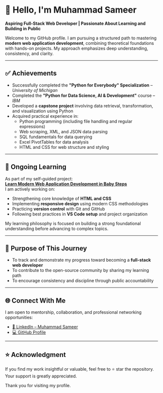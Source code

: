# 👋 Hello, I'm Muhammad Sameer

**Aspiring Full-Stack Web Developer | Passionate About Learning and Building in Public**

Welcome to my GitHub profile. I am pursuing a structured path to mastering **modern web application development**, combining theoretical foundations with hands-on projects. My approach emphasizes deep understanding, consistency, and clarity.

---

## ✅ Achievements

- Successfully completed the **"Python for Everybody" Specialization** – *University of Michigan*
- Completed the **"Python for Data Science, AI & Development"** course – *IBM*
- Developed a **capstone project** involving data retrieval, transformation, and visualization using Python
- Acquired practical experience in:
  - Python programming (including file handling and regular expressions)
  - Web scraping, XML, and JSON data parsing
  - SQL fundamentals for data querying
  - Excel PivotTables for data analysis
  - HTML and CSS for web structure and styling

---

## 🚧 Ongoing Learning

As part of my self-guided project:  
**[Learn Modern Web Application Development in Baby Steps](https://github.com/shahmeersensei/learn-modern-web-application-development-in-baby-steps)**  
I am actively working on:

- Strengthening core knowledge of **HTML and CSS**
- Implementing **responsive design** using modern CSS methodologies
- Practicing **version control** with Git and GitHub
- Following best practices in **VS Code setup** and project organization

My learning philosophy is focused on building a strong foundational understanding before advancing to complex topics.

---


## 🎯 Purpose of This Journey

- To track and demonstrate my progress toward becoming a **full-stack web developer**
- To contribute to the open-source community by sharing my learning path
- To encourage consistency and discipline through public accountability

---

## 🌐 Connect With Me

I am open to mentorship, collaboration, and professional networking opportunities:

- [🔗 LinkedIn – Muhammad Sameer](https://www.linkedin.com/in/muhammad-sameer-faisal-078040362/)
- [💻 GitHub Profile](https://github.com/muhammadsameerfaisal)

---

## ⭐️ Acknowledgment

If you find my work insightful or valuable, feel free to ⭐️ star the repository. Your support is greatly appreciated.

Thank you for visiting my profile.
